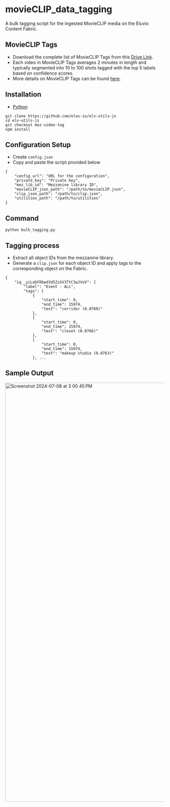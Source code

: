 # movieCLIP_data_tagging
A bulk tagging script for the ingested MovieCLIP media on the Eluvio Content Fabric.

## MovieCLIP Tags
* Download the complete list of MovieCLIP Tags from this [Drive Link](https://drive.google.com/file/d/15EhA0BT3IF0EuLP1yXr5nn5ad9soxxox/view).
* Each video in MovieCLIP Tags averages 2 minutes in length and typically segmented into 10 to 100 shots tagged with the top 5 labels based on confidence scores.
* More details on MovieCLIP Tags can be found [here](https://github.com/usc-sail/mica-MovieCLIP/blob/main/split_files/README.md).

## Installation
* [Python](https://github.com/pypa/pip)

```
git clone https://github.com/eluv-io/elv-utils-js
cd elv-utils-js
git checkout mez-video-tag
npm install
```

## Configuration Setup
* Create `config.json`
* Copy and paste the script provided below

```
{
    "config_url": "URL for the configuration",
    "private_key": "Private key",
    "mez_lib_id": "Mezzanine library ID",
    "movieCLIP_json_path": "/path/to/movieCLIP.json",
    "clip_json_path": "/path/to/clip.json",
    "utilities_path": "/path/to/utilities"
}
```

## Command
```
python bulk_tagging.py
```

## Tagging process
* Extract all object IDs from the mezzanine library. 
* Generate a `clip.json` for each object ID and apply tags to the corresponding object on the Fabric.
```
{
    "iq__yiLobFRbwd3d5ZsSV3TtC3wJVoV": {
        "label": "Event - ALL",
        "tags": [
            {
                "start_time": 0,
                "end_time": 15974,
                "text": "corridor (0.0769)"
            },
            {
                "start_time": 0,
                "end_time": 15974,
                "text": "closet (0.0766)"
            },
            {
                "start_time": 0,
                "end_time": 15974,
                "text": "makeup studio (0.0763)"
            }, ...
```


## Sample Output

<img width="1322" alt="Screenshot 2024-07-08 at 3 00 45 PM" src="https://github.com/elv-Duy/movieCLIP_data_tagging/assets/171614703/b93f3f31-172a-4565-ac2e-3ef062b33126">


